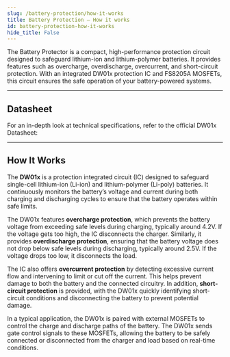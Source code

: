 ```yaml
---
slug: /battery-protection/how-it-works 
title: Battery Protection – How it works
id: battery-protection-how-it-works 
hide_title: False
---  
```


The Battery Protector is a compact, high-performance protection circuit designed to safeguard lithium-ion and lithium-polymer batteries. It provides features such as overcharge, overdischarge, overcurrent, and short-circuit protection. With an integrated DW01x protection IC and FS8205A MOSFETs, this circuit ensures the safe operation of your battery-powered systems.

<CenteredImage src="/img/battery-protection/onboard.png" alt="adc on board" caption="DW01x on board" width="500px" />

---

## Datasheet

For an in-depth look at technical specifications, refer to the official DW01x Datasheet:

<QuickLink  
  title="DW01x Datasheet"  
  description="Detailed technical documentation for the DW01x Battery Protection"  
  url="https://soldered.com/productdata/2022/03/Soldered_DW01G_datasheet.pdf"  
/>

---

## How It Works

The **DW01x** is a protection integrated circuit (IC) designed to safeguard single-cell lithium-ion (Li-ion) and lithium-polymer (Li-poly) batteries. It continuously monitors the battery’s voltage and current during both charging and discharging cycles to ensure that the battery operates within safe limits.

<CenteredImage src="/img/battery-protection/block.png" alt="blockdiagram" caption="Functional Block Diagram" width="600px" />

The DW01x features **overcharge protection**, which prevents the battery voltage from exceeding safe levels during charging, typically around 4.2V. If the voltage gets too high, the IC disconnects the charger. Similarly, it provides **overdischarge protection**, ensuring that the battery voltage does not drop below safe levels during discharging, typically around 2.5V. If the voltage drops too low, it disconnects the load.

The IC also offers **overcurrent protection** by detecting excessive current flow and intervening to limit or cut off the current. This helps prevent damage to both the battery and the connected circuitry. In addition, **short-circuit protection** is provided, with the DW01x quickly identifying short-circuit conditions and disconnecting the battery to prevent potential damage.

<CenteredImage src="/img/battery-protection/appcir.png" alt="adcdiagram" caption="Typical Application Circuit" width="600px" />

In a typical application, the DW01x is paired with external MOSFETs to control the charge and discharge paths of the battery. The DW01x sends gate control signals to these MOSFETs, allowing the battery to be safely connected or disconnected from the charger and load based on real-time conditions.